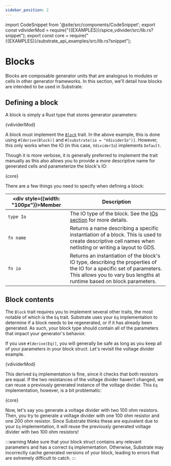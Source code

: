 ```yaml
---
sidebar_position: 2
---
```


import CodeSnippet from '@site/src/components/CodeSnippet';
export const vdividerMod = require("{{EXAMPLES}}/spice_vdivider/src/lib.rs?snippet");
export const core = require("{{EXAMPLES}}/substrate_api_examples/src/lib.rs?snippet");

# Blocks

Blocks are composable generator units that are analogous to modules or cells in other generator frameworks. In this section, we'll detail how blocks are intended to be used in Substrate.

## Defining a block

A block is simply a Rust type that stores generator parameters:

<CodeSnippet language="rust" snippet="vdivider-struct">{vdividerMod}</CodeSnippet>

A block must implement the [`Block`] trait. In the 
above example, this is done using `#[derive(Block)]` and `#[substrate(io = "VdividerIo")]`. However, this only works when the IO (in this 
case, `VdividerIo`) implements `Default`.

Though it is more verbose, it is generally preferred to implement the trait manually as this also allows you to provide a more descriptive name for generated cells and parameterize the block's IO:

<CodeSnippet language="rust" snippet="sram-block">{core}</CodeSnippet>

There are a few things you need to specify when defining a block:

| <div style={{width: "100px"}}>Member</div> | Description |
|---|---|
| `type Io` | The IO type of the block. See the [IOs section](./io.md) for more details. |
| `fn name` | Returns a name describing a specific instantiation of a block. This is used to create descriptive cell names when netlisting or writing a layout to GDS. |
| `fn io` | Returns an instantiation of the block's IO type, describing the properties of the IO for a specific set of parameters. This allows you to vary bus lengths at runtime based on block parameters. |

## Block contents

The `Block` trait requires you to implement several other traits, the most notable of which is the `Eq` trait. Substrate uses your `Eq` implementation to determine if a block needs to be regenerated, or if it has already been generated. As such, your block type should contain all of the parameters that impact your generator's behavior.

If you use `#[derive(Eq)]`, you will generally be safe as long as you keep all of your parameters in your block struct. Let's revisit the voltage divider example.

<CodeSnippet language="rust" snippet="vdivider-struct">{vdividerMod}</CodeSnippet>

This derived `Eq` implementation is fine, since it checks that both resistors are equal. If the two resistances of the voltage divider haven't changed, we can reuse a previously generated instance of the voltage divider. This `Eq` implementation, however, is a bit problematic:

<CodeSnippet language="rust" snippet="vdivider-bad-eq">{core}</CodeSnippet>

Now, let's say you generate a voltage divider with two 100 ohm resistors. Then, you try to generate a voltage divider with one 100 ohm resistor and one 200 ohm resistor. Since Substrate thinks these are equivalent due to your `Eq` implementation, it will reuse the previously generated voltage divider with two 100 ohm resistors!

:::warning
Make sure that your block struct contains any relevant parameters and has a correct `Eq` implementation. Otherwise, Substrate may incorrectly cache generated versions of your block, leading to errors that are extremely difficult to catch.
:::

[`Block`]: {{API}}/substrate/block/trait.Block
